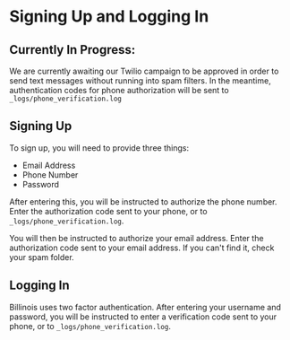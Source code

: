 # Signing Up and Logging In

## Currently In Progress:
We are currently awaiting our Twilio campaign to be approved in order to send text messages without running into spam filters.
In the meantime, authentication codes for phone authorization will be sent to `_logs/phone_verification.log`

## Signing Up
To sign up, you will need to provide three things:
* Email Address
* Phone Number
* Password

After entering this, you will be instructed to authorize the phone number. Enter the authorization code sent to your phone, or to `_logs/phone_verification.log`.

You will then be instructed to authorize your email address. Enter the authorization code sent to your email address. If you can't find it, check your spam folder.

## Logging In
Billinois uses two factor authentication. After entering your username and password, you will be instructed to enter a verification code sent to your phone, or to `_logs/phone_verification.log`.